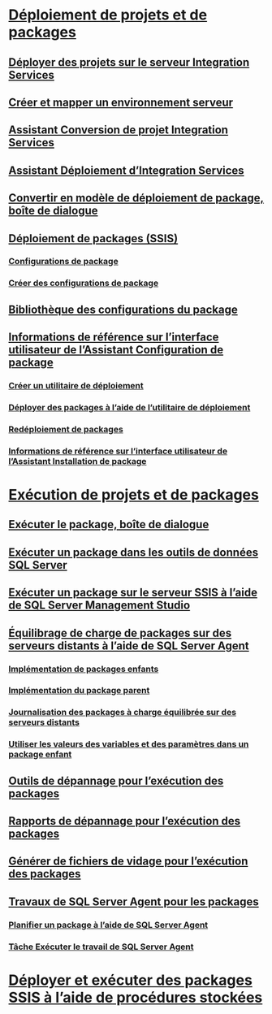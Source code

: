 # [Déploiement de projets et de packages](deploy-integration-services-ssis-projects-and-packages.md)
## [Déployer des projets sur le serveur Integration Services](../deploy-projects-to-integration-services-server.md)
## [Créer et mapper un environnement serveur](../create-and-map-a-server-environment.md)
## [Assistant Conversion de projet Integration Services](../integration-services-project-conversion-wizard.md)
## [Assistant Déploiement d’Integration Services](../integration-services-deployment-wizard.md)
## [Convertir en modèle de déploiement de package, boîte de dialogue](../convert-to-package-deployment-model-dialog-box.md)
## [Déploiement de packages (SSIS)](legacy-package-deployment-ssis.md)
### [Configurations de package](../package-configurations.md)
### [Créer des configurations de package](../create-package-configurations.md)
## [Bibliothèque des configurations du package](../package-configurations-organizer.md)
## [Informations de référence sur l’interface utilisateur de l’Assistant Configuration de package](../package-configuration-wizard-ui-reference.md)
### [Créer un utilitaire de déploiement](../create-a-deployment-utility.md)
### [Déployer des packages à l’aide de l’utilitaire de déploiement](../deploy-packages-by-using-the-deployment-utility.md)
### [Redéploiement de packages](../redeployment-of-packages.md)
### [Informations de référence sur l’interface utilisateur de l’Assistant Installation de package](../package-installation-wizard-ui-reference.md)
# [Exécution de projets et de packages](run-integration-services-ssis-packages.md)
## [Exécuter le package, boîte de dialogue](../execute-package-dialog-box.md)
## [Exécuter un package dans les outils de données SQL Server](../run-a-package-in-sql-server-data-tools.md)
## [Exécuter un package sur le serveur SSIS à l’aide de SQL Server Management Studio](../run-a-package-on-the-ssis-server-using-sql-server-management-studio.md)
## [Équilibrage de charge de packages sur des serveurs distants à l’aide de SQL Server Agent](load-balancing-packages-on-remote-servers-by-using-sql-server-agent.md)
### [Implémentation de packages enfants](../implementation-of-child-packages.md)
### [Implémentation du package parent](../implementation-of-the-parent-package.md)
### [Journalisation des packages à charge équilibrée sur des serveurs distants](../logging-for-load-balanced-packages-on-remote-servers.md)
### [Utiliser les valeurs des variables et des paramètres dans un package enfant](../use-the-values-of-variables-and-parameters-in-a-child-package.md)
## [Outils de dépannage pour l’exécution des packages](../troubleshooting/troubleshooting-tools-for-package-execution.md)
## [Rapports de dépannage pour l’exécution des packages](../troubleshooting/troubleshooting-reports-for-package-execution.md)
## [Générer de fichiers de vidage pour l’exécution des packages](../troubleshooting/generating-dump-files-for-package-execution.md)
## [Travaux de SQL Server Agent pour les packages](sql-server-agent-jobs-for-packages.md)
### [Planifier un package à l’aide de SQL Server Agent](../schedule-a-package-by-using-sql-server-agent.md)
### [Tâche Exécuter le travail de SQL Server Agent](../control-flow/execute-sql-server-agent-job-task.md)
# [Déployer et exécuter des packages SSIS à l’aide de procédures stockées](../deploy-and-execute-ssis-packages-using-stored-procedures.md)

